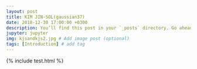 ```yaml
---
layout: post
title: KIM JIN-SOL(gaussian37)
date: 2018-12-30 17:00:00 +0300
description: You’ll find this post in your `_posts` directory. Go ahead and edit it and re-build the site to see your changes. # Add post description (optional)
jupyter: jupyter
img: kjsandkjs2.jpg # Add image post (optional)
tags: [Introduction] # add tag
---
```


{% include test.html %}